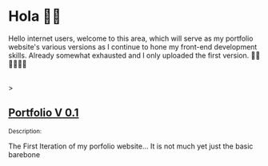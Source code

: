 # Hola 👋🏽

Hello internet users, welcome to this area, which will serve as my portfolio website's various versions as I continue to hone my front-end development skills. Already somewhat exhausted and I only uploaded the first version. 😮‍💨😮‍💨😮‍💨

<br>><br />

<h2><a href="https://tijanayo.github.io/first_portfolio_iteration" target="_blank">Portfolio V 0.1</a></h2>
<small> Description: </small>
<p> The First Iteration of my porfolio website... It is not much yet just the basic barebone</p>
